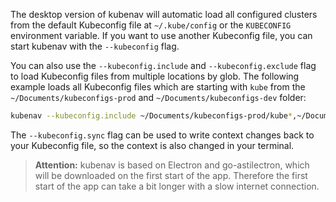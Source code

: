 The desktop version of kubenav will automatic load all configured clusters from the default Kubeconfig file at `~/.kube/config` or the `KUBECONFIG` environment variable. If you want to use another Kubeconfig file, you can start kubenav with the `--kubeconfig` flag.

You can also use the `--kubeconfig.include` and `--kubeconfig.exclude` flag to load Kubeconfig files from multiple locations by glob. The following example loads all Kubeconfig files which are starting with `kube` from the `~/Documents/kubeconfigs-prod` and `~/Documents/kubeconfigs-dev` folder:

```sh
kubenav --kubeconfig.include ~/Documents/kubeconfigs-prod/kube*,~/Documents/kubeconfigs-dev/kube*
```

The `--kubeconfig.sync` flag can be used to write context changes back to your Kubeconfig file, so the context is also changed in your terminal.

> **Attention:** kubenav is based on Electron and go-astilectron, which will be downloaded on the first start of the app. Therefore the first start of the app can take a bit longer with a slow internet connection.
